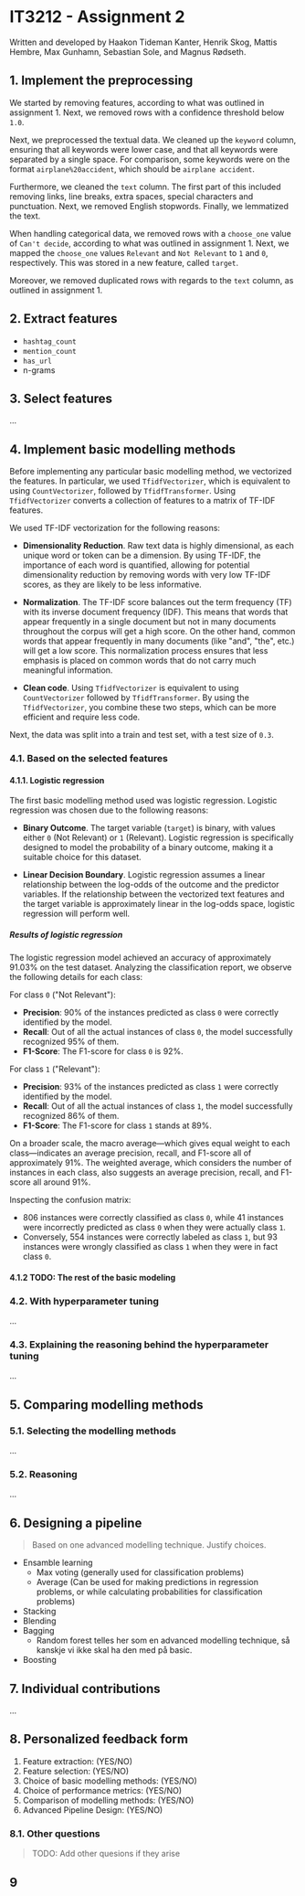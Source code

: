 # IT3212 - Assignment 2

Written and developed by Haakon Tideman Kanter, Henrik Skog, Mattis Hembre, Max Gunhamn, Sebastian Sole, and Magnus Rødseth.

## 1. Implement the preprocessing

We started by removing features, according to what was outlined in assignment 1. Next, we removed rows with a confidence threshold below `1.0`.

Next, we preprocessed the textual data. We cleaned up the `keyword` column, ensuring that all keywords were lower case, and that all keywords were separated by a single space. For comparison, some keywords were on the format `airplane%20accident`, which should be `airplane accident`.

Furthermore, we cleaned the `text` column. The first part of this included removing links, line breaks, extra spaces, special characters and punctuation. Next, we removed English stopwords. Finally, we lemmatized the text.

When handling categorical data, we removed rows with a `choose_one` value of `Can't decide`, according to what was outlined in assignment 1. Next, we mapped the `choose_one` values `Relevant` and `Not Relevant` to `1` and `0`, respectively. This was stored in a new feature, called `target`.

Moreover, we removed duplicated rows with regards to the `text` column, as outlined in assignment 1.

## 2. Extract features

- `hashtag_count`
- `mention_count`
- `has_url`
- n-grams

## 3. Select features

...

## 4. Implement basic modelling methods

Before implementing any particular basic modelling method, we vectorized the features. In particular, we used `TfidfVectorizer`, which is equivalent to using `CountVectorizer`, followed by `TfidfTransformer`. Using `TfidfVectorizer` converts a collection of features to a matrix of TF-IDF features.

We used TF-IDF vectorization for the following reasons:

- **Dimensionality Reduction**. Raw text data is highly dimensional, as each unique word or token can be a dimension. By using TF-IDF, the importance of each word is quantified, allowing for potential dimensionality reduction by removing words with very low TF-IDF scores, as they are likely to be less informative.

- **Normalization**. The TF-IDF score balances out the term frequency (TF) with its inverse document frequency (IDF). This means that words that appear frequently in a single document but not in many documents throughout the corpus will get a high score. On the other hand, common words that appear frequently in many documents (like "and", "the", etc.) will get a low score. This normalization process ensures that less emphasis is placed on common words that do not carry much meaningful information.

- **Clean code**. Using `TfidfVectorizer` is equivalent to using `CountVectorizer` followed by `TfidfTransformer`. By using the `TfidfVectorizer`, you combine these two steps, which can be more efficient and require less code.

Next, the data was split into a train and test set, with a test size of `0.3`.

### 4.1. Based on the selected features

#### 4.1.1. Logistic regression

The first basic modelling method used was logistic regression. Logistic regression was chosen due to the following reasons:

- **Binary Outcome**. The target variable (`target`) is binary, with values either `0` (Not Relevant) or `1` (Relevant). Logistic regression is specifically designed to model the probability of a binary outcome, making it a suitable choice for this dataset.

- **Linear Decision Boundary**. Logistic regression assumes a linear relationship between the log-odds of the outcome and the predictor variables. If the relationship between the vectorized text features and the target variable is approximately linear in the log-odds space, logistic regression will perform well.

##### Results of logistic regression

The logistic regression model achieved an accuracy of approximately 91.03% on the test dataset. Analyzing the classification report, we observe the following details for each class:

For class `0` ("Not Relevant"):

- **Precision**: 90% of the instances predicted as class `0` were correctly identified by the model.
- **Recall**: Out of all the actual instances of class `0`, the model successfully recognized 95% of them.
- **F1-Score**: The F1-score for class `0` is 92%.

For class `1` ("Relevant"):

- **Precision**: 93% of the instances predicted as class `1` were correctly identified by the model.
- **Recall**: Out of all the actual instances of class `1`, the model successfully recognized 86% of them.
- **F1-Score**: The F1-score for class `1` stands at 89%.

On a broader scale, the macro average—which gives equal weight to each class—indicates an average precision, recall, and F1-score all of approximately 91%. The weighted average, which considers the number of instances in each class, also suggests an average precision, recall, and F1-score all around 91%.

Inspecting the confusion matrix:

- 806 instances were correctly classified as class `0`, while 41 instances were incorrectly predicted as class `0` when they were actually class `1`.
- Conversely, 554 instances were correctly labeled as class `1`, but 93 instances were wrongly classified as class `1` when they were in fact class `0`.

#### 4.1.2 TODO: The rest of the basic modeling

### 4.2. With hyperparameter tuning

...

### 4.3. Explaining the reasoning behind the hyperparameter tuning

...

## 5. Comparing modelling methods

### 5.1. Selecting the modelling methods

...

### 5.2. Reasoning

...

## 6. Designing a pipeline

> Based on one advanced modelling technique. Justify choices.

- Ensamble learning
  - Max voting (generally used for classification problems)
  - Average (Can be used for making predictions in regression problems, or while calculating probabilities for classification problems)
- Stacking
- Blending
- Bagging
  - Random forest telles her som en advanced modelling technique, så kanskje vi ikke skal ha den med på basic.
- Boosting

## 7. Individual contributions

...

## 8. Personalized feedback form

1. Feature extraction: (YES/NO)
2. Feature selection: (YES/NO)
3. Choice of basic modelling methods: (YES/NO)
4. Choice of performance metrics: (YES/NO)
5. Comparison of modelling methods: (YES/NO)
6. Advanced Pipeline Design: (YES/NO)

### 8.1. Other questions

> TODO: Add other quesions if they arise

## 9
